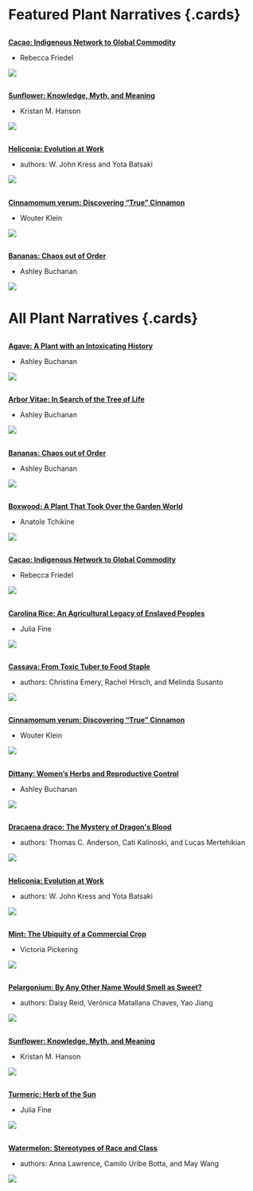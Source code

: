 <param ve-config title="Plant Humanities" layout="index" header="plants-index">

# Featured Plant Narratives {.cards}

## 
[**Cacao: Indigenous Network to Global Commodity**](/cacao)

- Rebecca Friedel

![](/images/thumbnails/cacao.jpg)

##
[**Sunflower: Knowledge, Myth, and Meaning**](/sunflower)

- Kristan M. Hanson

![](/images/thumbnails/Sunflower_thumbnail.jpg)

##
[**Heliconia: Evolution at Work**](/heliconia)

- authors: W. John Kress and Yota Batsaki

![](/images/thumbnails/heliconia.jpg)

##
[**Cinnamomum verum: Discovering “True” Cinnamon**](/cinnamon)

- Wouter Klein

![](/images/thumbnails/cinnamon.jpg)

##
[**Bananas: Chaos out of Order**](/Banana)

- Ashley Buchanan

![](/images/thumbnails/Banana.jpg)


# All Plant Narratives {.cards}

##
[**Agave: A Plant with an Intoxicating History**](/Agave)

- Ashley Buchanan

![](/images/thumbnails/agave.jpg)

##
[**Arbor Vitae: In Search of the Tree of Life**](/arbor_vitae)

- Ashley Buchanan

![](/images/thumbnails/arbor-vitae.jpg)

##
[**Bananas: Chaos out of Order**](/Banana)

- Ashley Buchanan

![](/images/thumbnails/Banana.jpg)

##
[**Boxwood: A Plant That Took Over the Garden World**](/boxwood)

- Anatole Tchikine

![](/images/thumbnails/boxwood.jpg)

##
[**Cacao: Indigenous Network to Global Commodity**](/cacao)

- Rebecca Friedel

![](/images/thumbnails/cacao.jpg)

##
[**Carolina Rice: An Agricultural Legacy of Enslaved Peoples**](/carolina_rice)

- Julia Fine

![](/images/thumbnails/carolina-rice.jpg)

##
[**Cassava: From Toxic Tuber to Food Staple**](/cassava)

- authors: Christina Emery, Rachel Hirsch, and Melinda Susanto

![](/images/thumbnails/cassava.jpg)

##
[**Cinnamomum verum: Discovering “True” Cinnamon**](/cinnamon)

- Wouter Klein

![](/images/thumbnails/cinnamon.jpg)

##
[**Dittany: Women’s Herbs and Reproductive Control**](/Dittany)

- Ashley Buchanan

![](/images/thumbnails/dittany.jpg)

##
[**Dracaena draco: The Mystery of Dragon's Blood**](/dragon_tree)

- authors: Thomas C. Anderson, Cati Kalinoski, and Lucas Mertehikian

![](/images/thumbnails/dragon_tree.jpg)

##
[**Heliconia: Evolution at Work**](/heliconia)

- authors: W. John Kress and Yota Batsaki

![](/images/thumbnails/heliconia.jpg)

##
[**Mint: The Ubiquity of a Commercial Crop**](/mint)

- Victoria Pickering

![](/images/thumbnails/mint.jpg) 

##
[**Pelargonium: By Any Other Name Would Smell as Sweet?**](/pelargonium)

- authors: Daisy Reid, Verónica Matallana Chaves, Yao Jiang

![](/images/thumbnails/pelargonium.jpg)

##
[**Sunflower: Knowledge, Myth, and Meaning**](/sunflower)

- Kristan M. Hanson

![](/images/thumbnails/Sunflower_thumbnail.jpg)

##
[**Turmeric: Herb of the Sun**](/turmeric)

- Julia Fine

![](/images/thumbnails/turmeric.jpg)

##
[**Watermelon: Stereotypes of Race and Class**](/watermelon)

- authors: Anna Lawrence, Camilo Uribe Botta, and May Wang

![](/images/thumbnails/watermelon.jpg)

